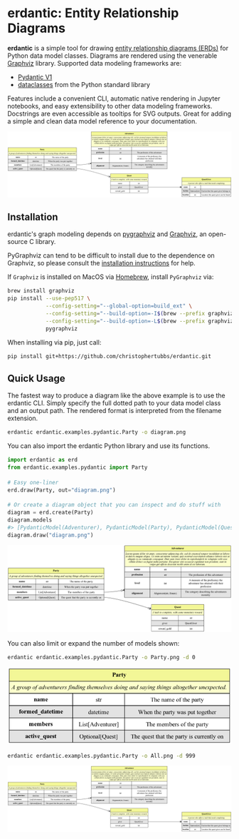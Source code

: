 # erdantic: Entity Relationship Diagrams

**erdantic** is a simple tool for drawing 
[entity relationship diagrams (ERDs)](https://en.wikipedia.org/wiki/Data_modeling#Entity%E2%80%93relationship_diagrams) 
for Python data model classes. Diagrams are rendered using the venerable [Graphviz](https://graphviz.org/) library. 
Supported data modeling frameworks are:

- [Pydantic V1](https://docs.pydantic.dev/1.10/)
- [dataclasses](https://docs.python.org/3/library/dataclasses.html) from the Python standard library

Features include a convenient CLI, automatic native rendering in Jupyter notebooks, and easy extensibility to other data 
modeling frameworks. Docstrings are even accessible as tooltips for SVG outputs. Great for adding a simple and clean 
data model reference to your documentation.

<p align="center">
<img alt="Example diagram created by erdantic" src="./Example.png"/>
</p>

## Installation

erdantic's graph modeling depends on [pygraphviz](https://pygraphviz.github.io/documentation/stable/index.html) and 
[Graphviz](https://graphviz.org/), an open-source C library.

PyGraphviz can tend to be difficult to install due to the dependence on Graphviz, so please consult the 
[installation instructions](https://pygraphviz.github.io/documentation/stable/install.html) for help.

If `Graphviz` is installed on MacOS via [Homebrew](https://brew.sh/), install `PyGraphviz` via:

```bash
brew install graphviz
pip install --use-pep517 \
            --config-setting="--global-option=build_ext" \
            --config-setting="--build-option=-I$(brew --prefix graphviz)/include/" \
            --config-setting="--build-option=-L$(brew --prefix graphviz)/lib/" \
            pygraphviz
```

When installing via pip, just call:

```bash
pip install git+https://github.com/christophertubbs/erdantic.git
```

## Quick Usage

The fastest way to produce a diagram like the above example is to use the erdantic CLI. Simply specify the full dotted 
path to your data model class and an output path. The rendered format is interpreted from the filename extension.

```bash
erdantic erdantic.examples.pydantic.Party -o diagram.png
```

You can also import the erdantic Python library and use its functions.

```python
import erdantic as erd
from erdantic.examples.pydantic import Party

# Easy one-liner
erd.draw(Party, out="diagram.png")

# Or create a diagram object that you can inspect and do stuff with
diagram = erd.create(Party)
diagram.models
#> [PydanticModel(Adventurer), PydanticModel(Party), PydanticModel(Quest)]
diagram.draw("diagram.png")
```

<p align="center">
<img src="./diagram.png" alt="The produced diagram with a depth of 1"/>
</p>

You can also limit or expand the number of models shown:


```bash
erdantic erdantic.examples.pydantic.Party -o Party.png -d 0
```

<p align="center">
<img src="./Party.png" width="683" alt="A diagram of just the Party model found by setting the depth to 0"/>
</p>

```bash
erdantic erdantic.examples.pydantic.Party -o All.png -d 999
```

<p align="center">
    <img src="./All.png" alt="A diagram of all models found by setting the depth to a high number"/>
</p>
